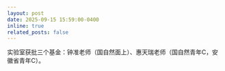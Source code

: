 ```yaml
---
layout: post
date: 2025-09-15 15:59:00-0400
inline: true
related_posts: false
---
```


实验室获批三个基金：钟准老师（国自然面上）、惠天瑞老师（国自然青年C，安徽省青年C）。
